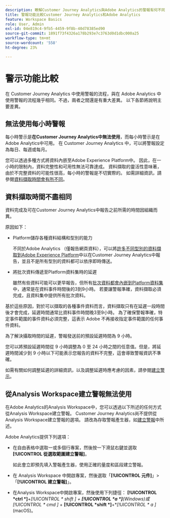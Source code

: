 ```yaml
---
description: 瞭解Customer Journey Analytics與Adobe Analytics的警報有何不同
title: 警報功能比較Customer Journey Analytics和Adobe Analytics
feature: Workspace Basics
role: User, Admin
exl-id: 04e819c4-9fb5-4459-9f8b-40d78385ed90
source-git-commit: 1891f73f4326a178b293e7c3763d0d1dbc000a25
workflow-type: tm+mt
source-wordcount: '558'
ht-degree: 23%

---
```


# 警示功能比較

在 Customer Journey Analytics 中使用警報的流程，與在 Adobe Analytics 中使用警報的流程幾乎相同。不過，兩者之間還是有重大差異。 以下各節將說明主要差異。

## 無法使用每小時警報

每小時警示是&#x200B;**在Customer Journey Analytics中無法使用**，而每小時警示是在Adobe Analytics中可用。 在 Customer Journey Analytics 中，可以將警報設定為每日、每週或每月。

您可以透過多種方式將資料內嵌至Adobe Experience Platform中。 因此，在一小時的限制內，資料完整性和可用性無法可靠達成。  資料擷取的靈活性意味著，由於不完整資料的可能性很高，每小時的警報是不切實際的。 如需詳細資訊，請參閱[資料擷取時間會有所不同](#data-ingestion-times-vary-in-customer-journey-analytics)。

## 資料擷取時間不盡相同

資料完成及可在Customer Journey Analytics中報告之前所需的時間因組織而異。

原因如下：

* Platform儲存各種資料結構和型別的能力

  不同於Adobe Analytics （僅報告網頁資料），可以將[許多不同型別的資料擷取到Adobe Experience Platform](/help/data-ingestion/data-ingestion.md)中以在Customer Journey Analytics中報告，並且不是所有型別的資料都可以依序即時傳送。

* 將批次資料傳遞至Platform資料集時的延遲

  雖然有些資料可能可以更早報告，但所有[批次資料都會內嵌到Platform資料集](/help/data-ingestion/data-ingestion.md#ingest-and-use-batch-data.)中，通常是在資料事件時間後的3到9小時。 若要讓警報準確，資料擷取必須完成，且資料集中提供所有批次資料。<!--3 to 9 hours is a sweet spot, what we are suggesting.  -->

基於這些原因，對於可以擷取的各種事件資料而言，資料擷取只有在延遲一段時間後才會完成，延遲時間通常比資料事件時間晚3至9小時。 為了確保警報準確，特定事件範圍的事件資料必須完整，這表示 Adob&#x200B;&#x200B;e 不再接收指定事件範圍的任何事件資料。

為了解決攝取時間的延遲，警報發送前的預設延遲時間為 9 小時。

您可以將預設延遲時間從 9 小時調整為 0 至 24 小時之間的任意值。但是，將延遲時間減少到 9 小時以下可能表示您報告的資料不完整，這會導致警報資訊不準確。

如需有關如何調整延遲的詳細資訊，以及調整延遲時應考慮的因素，請參閱[建立警示](/help/components/c-intelligent-alerts/alert-builder.md)。

<!-- Starting with "However," the rest of this information should probably go into the actual documentation where we document the option to adjust the delay. -->

## 從Analysis Workspace建立警報無法使用

在Adobe Analytics的Analysis Workspace中，您可以透過以下所述的任何方式從Analysis Workspace建立警報。 Customer Journey Analytics尚不提供從Analysis Workspace建立警報的選項。 請改為存取警報產生器，如[建立警報](/help/components/c-intelligent-alerts/alert-builder.md)中所述。

Adobe Analytics提供下列選項：

* 在自由表格中選取一或多個行專案，然後按一下滑鼠右鍵並選取&#x200B;**[!UICONTROL 從選取範圍建立警報]**。

  如此會立即預先填入警報產生器，使用正確的量度和區段建立警報。

* 在 Analysis Workspace 中開啟專案，然後選取「**[!UICONTROL 元件]**」>「**[!UICONTROL 建立警報]**」。

* 在Analysis Workspace中開啟專案，然後使用下列捷徑： **[!UICONTROL *ctrl *]**+**[!UICONTROL * shift *]** + **[!UICONTROL *a *]**(Windows)或&#x200B;**[!UICONTROL * cmd *]** + **[!UICONTROL *shift *]**+**[!UICONTROL * a *]** (macOS)。
